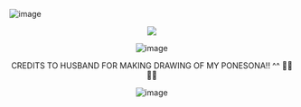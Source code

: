 ![image](https://github.com/user-attachments/assets/1c0122f2-181e-465e-b083-8c5c911ce15d) 

<div align="center">
  
![](https://komarev.com/ghpvc/?username=Luthervonivory&color=blue)

![image](https://media.discordapp.net/attachments/1006488301991112788/1362947528160579775/Untitled117_20250419102643.png?ex=68043f4d&is=6802edcd&hm=70bc692fbe62c23092bb6128e1a62b73f201c9990d0cad13977a9ee9857d3583&=&format=webp&quality=lossless&width=822&height=536)

<p align="center"> CREDITS TO HUSBAND FOR MAKING DRAWING OF MY PONESONA!! ^^  💙💙💙💙

![image](https://64.media.tumblr.com/ef60e4395af2e56b1b7307f7ef598c18/ac7ca9e806546f3b-d5/s2048x3072/9b491403865e142dcd7f0fe1d6a0a6cdaf0e74ae.pnj) 


